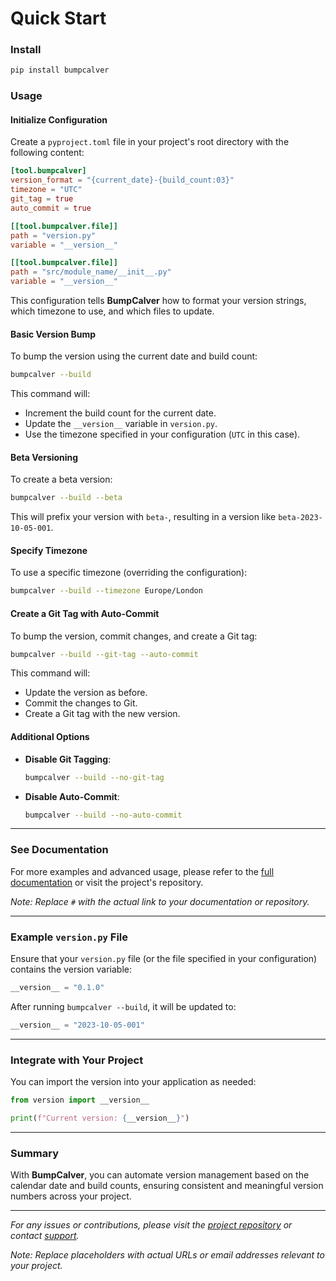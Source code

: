 # Quick Start

### Install

```bash
pip install bumpcalver
```

### Usage

#### Initialize Configuration

Create a `pyproject.toml` file in your project's root directory with the following content:

```toml
[tool.bumpcalver]
version_format = "{current_date}-{build_count:03}"
timezone = "UTC"
git_tag = true
auto_commit = true

[[tool.bumpcalver.file]]
path = "version.py"
variable = "__version__"

[[tool.bumpcalver.file]]
path = "src/module_name/__init__.py"
variable = "__version__"
```

This configuration tells **BumpCalver** how to format your version strings, which timezone to use, and which files to update.

#### Basic Version Bump

To bump the version using the current date and build count:

```bash
bumpcalver --build
```

This command will:

- Increment the build count for the current date.
- Update the `__version__` variable in `version.py`.
- Use the timezone specified in your configuration (`UTC` in this case).

#### Beta Versioning

To create a beta version:

```bash
bumpcalver --build --beta
```

This will prefix your version with `beta-`, resulting in a version like `beta-2023-10-05-001`.

#### Specify Timezone

To use a specific timezone (overriding the configuration):

```bash
bumpcalver --build --timezone Europe/London
```

#### Create a Git Tag with Auto-Commit

To bump the version, commit changes, and create a Git tag:

```bash
bumpcalver --build --git-tag --auto-commit
```

This command will:

- Update the version as before.
- Commit the changes to Git.
- Create a Git tag with the new version.

#### Additional Options

- **Disable Git Tagging**:

  ```bash
  bumpcalver --build --no-git-tag
  ```

- **Disable Auto-Commit**:

  ```bash
  bumpcalver --build --no-auto-commit
  ```

---

### See Documentation

For more examples and advanced usage, please refer to the [full documentation](#) or visit the project's repository.

*Note: Replace `#` with the actual link to your documentation or repository.*

---

### Example `version.py` File

Ensure that your `version.py` file (or the file specified in your configuration) contains the version variable:

```python
__version__ = "0.1.0"
```

After running `bumpcalver --build`, it will be updated to:

```python
__version__ = "2023-10-05-001"
```

---

### Integrate with Your Project

You can import the version into your application as needed:

```python
from version import __version__

print(f"Current version: {__version__}")
```

---

### Summary

With **BumpCalver**, you can automate version management based on the calendar date and build counts, ensuring consistent and meaningful version numbers across your project.

---

*For any issues or contributions, please visit the [project repository](#) or contact [support](mailto:support@example.com).*

*Note: Replace placeholders with actual URLs or email addresses relevant to your project.*
